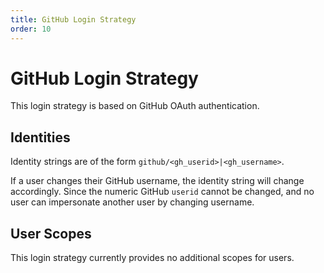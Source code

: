 ```yaml
---
title: GitHub Login Strategy
order: 10
---
```


# GitHub Login Strategy

This login strategy is based on GitHub OAuth authentication.

## Identities

Identity strings are of the form `github/<gh_userid>|<gh_username>`.

If a user changes their GitHub username, the identity string will change accordingly.
Since the numeric GitHub `userid` cannot be changed, and no user can impersonate another user by changing username.

## User Scopes

This login strategy currently provides no additional scopes for users.
